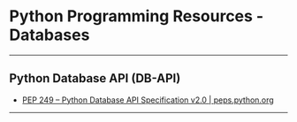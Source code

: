 # Python Programming Resources - Databases

---

## Python Database API (DB-API)

- [PEP 249 – Python Database API Specification v2.0 | peps.python.org](https://peps.python.org/pep-0249/)

---
